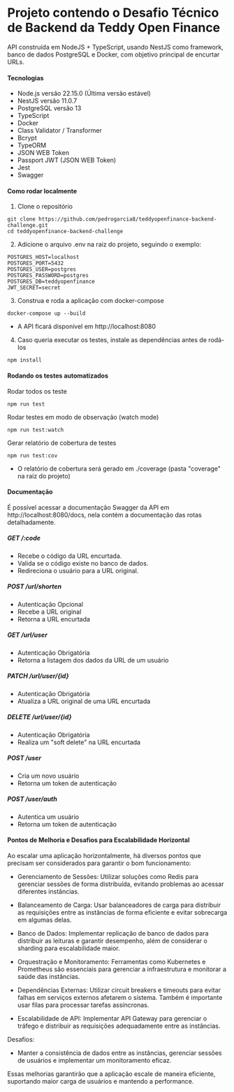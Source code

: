 # Projeto contendo o Desafio Técnico de Backend da Teddy Open Finance

API construída em NodeJS + TypeScript, usando NestJS como framework, banco de dados PostgreSQL e Docker, com objetivo principal de encurtar URLs. 

#### Tecnologias

- Node.js versão 22.15.0 (Última versão estável)
- NestJS versão 11.0.7
- PostgreSQL versão 13
- TypeScript
- Docker
- Class Validator / Transformer
- Bcrypt
- TypeORM
- JSON WEB Token
- Passport JWT (JSON WEB Token)
- Jest
- Swagger

#### Como rodar localmente

1. Clone o repositório
```
git clone https://github.com/pedrogarcia8/teddyopenfinance-backend-challenge.git
cd teddyopenfinance-backend-challenge
```

2. Adicione o arquivo .env na raiz do projeto, seguindo o exemplo:
```
POSTGRES_HOST=localhost
POSTGRES_PORT=5432
POSTGRES_USER=postgres
POSTGRES_PASSWORD=postgres
POSTGRES_DB=teddyopenfinance
JWT_SECRET=secret
```

3. Construa e roda a aplicação com docker-compose
```
docker-compose up --build
```
- A API ficará disponível em http://localhost:8080

4. Caso queria executar os testes, instale as dependências antes de rodá-los
```
npm install
```

#### Rodando os testes automatizados

Rodar todos os teste
```
npm run test
```

Rodar testes em modo de observação (watch mode)
```
npm run test:watch
```

Gerar relatório de cobertura de testes
```
npm run test:cov
```
- O relatório de cobertura será gerado em ./coverage (pasta "coverage" na raiz do projeto)

#### Documentação

É possível acessar a documentação Swagger da API em http://localhost:8080/docs, nela contém a documentação das rotas detalhadamente.

##### GET /:code
- Recebe o código da URL encurtada.
- Valida se o código existe no banco de dados.
- Redireciona o usuário para a URL original.

##### POST /url/shorten
- Autenticação Opcional
- Recebe a URL original
- Retorna a URL encurtada

##### GET /url/user
- Autenticação Obrigatória
- Retorna a listagem dos dados da URL de um usuário

##### PATCH /url/user/{id}
- Autenticação Obrigatória
- Atualiza a URL original de uma URL encurtada

##### DELETE /url/user/{id}
- Autenticação Obrigatória
- Realiza um "soft delete" na URL encurtada

##### POST /user
- Cria um novo usuário
- Retorna um token de autenticação

##### POST /user/auth
- Autentica um usuário
- Retorna um token de autenticação

#### Pontos de Melhoria e Desafios para Escalabilidade Horizontal

Ao escalar uma aplicação horizontalmente, há diversos pontos que precisam ser considerados para garantir o bom funcionamento:

- Gerenciamento de Sessões: Utilizar soluções como Redis para gerenciar sessões de forma distribuída, evitando problemas ao acessar diferentes instâncias.

- Balanceamento de Carga: Usar balanceadores de carga para distribuir as requisições entre as instâncias de forma eficiente e evitar sobrecarga em algumas delas.

- Banco de Dados: Implementar replicação de banco de dados para distribuir as leituras e garantir desempenho, além de considerar o sharding para escalabilidade maior.

- Orquestração e Monitoramento: Ferramentas como Kubernetes e Prometheus são essenciais para gerenciar a infraestrutura e monitorar a saúde das instâncias.

- Dependências Externas: Utilizar circuit breakers e timeouts para evitar falhas em serviços externos afetarem o sistema. Também é importante usar filas para processar tarefas assíncronas.

- Escalabilidade de API: Implementar API Gateway para gerenciar o tráfego e distribuir as requisições adequadamente entre as instâncias.

Desafios:

- Manter a consistência de dados entre as instâncias, gerenciar sessões de usuários e implementar um monitoramento eficaz.

Essas melhorias garantirão que a aplicação escale de maneira eficiente, suportando maior carga de usuários e mantendo a performance.